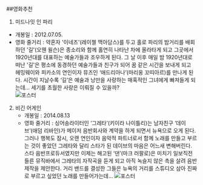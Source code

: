 ##영화추천  
1. 미드나잇 인 파리
 *  개봉일 : 2012.07.05.
 *  영화 줄거리 : 약혼자 '이네즈'(레이첼 맥아담스)를 두고 홀로 파리의 밤거리를 배회하던 '길'(오웬 윌슨)은 종소리와 함께 홀연히 나타난 차에 올라타게 되고 그곳에서 1920년대를 대표하는 예술가들과 조우하게 된다. 그 날 이후 매일 밤 1920년대로 떠난 '길'은 평소에 동경하던 예술가들과 친구가 되어 꿈 같은 시간을 보내게 되고 헤밍웨이와 피카소의 연인이자 뮤즈인 ‘애드리아나’(마리옹 꼬띠아르)를 만나게 된다. 시간이 지날수록 ‘길’은 예술과 낭만을 사랑하는 매혹적인 그녀에게 빠져들게 되는데… 세기를 초월한 사랑은 이뤄질 수 있을까?  
![포스터](https://upload.wikimedia.org/wikipedia/ko/2/2c/%EB%AF%B8%EB%93%9C%EB%82%98%EC%9E%87%EC%9D%B8%ED%8C%8C%EB%A6%AC_%ED%8F%AC%EC%8A%A4%ED%84%B0.jpg)
    
2. 비긴 어게인
    *  개봉일 :  2014.08.13
    *  영화 줄거리 : 싱어송라이터인 ‘그레타’(키이라 나이틀리)는 남자친구 ‘데이브’(애덤 리바인)가 메이저 음반회사와 계약을 하게 되면서 뉴욕으로 오게 된다. 그러나 행복도 잠시, 오랜 연인이자 음악적 파트너로서 함께 노래를 만들고 부르는 것이 좋았던 그레타와 달리 스타가 된 데이브의 마음은 어느새 변해버린다. 스타 음반프로듀서였지만 이제는 해고된 ‘댄’(마크 러팔로)은 미치기 일보직전 들른 뮤직바에서 그레타의 자작곡을 듣게 되고 아직 녹슬지 않은 촉을 살려 음반제작을 제안한다. 거리 밴드를 결성한 그들은 뉴욕의 거리를 스튜디오 삼아 진짜로 부르고 싶었던 노래를 만들어가는데…
![포스터](https://movie-phinf.pstatic.net/20201223_260/1608701516437kwOuA_JPEG/movie_image.jpg)